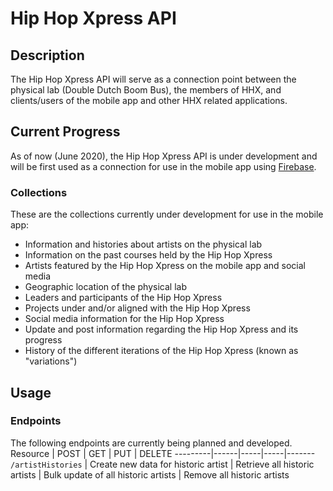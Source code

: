 # Hip Hop Xpress API

## Description
The Hip Hop Xpress API will serve as a connection point between the physical lab (Double Dutch Boom Bus), the members of HHX, and clients/users of the mobile app and other HHX related applications.

## Current Progress
As of now (June 2020), the Hip Hop Xpress API is under development and will be first used as a connection for use in the mobile app using [Firebase](https://firebase.google.com/).

### Collections
These are the collections currently under development for use in the mobile app:
* Information and histories about artists on the physical lab
* Information on the past courses held by the Hip Hop Xpress
* Artists featured by the Hip Hop Xpress on the mobile app and social media
* Geographic location of the physical lab
* Leaders and participants of the Hip Hop Xpress
* Projects under and/or aligned with the Hip Hop Xpress
* Social media information for the Hip Hop Xpress
* Update and post information regarding the Hip Hop Xpress and its progress
* History of the different iterations of the Hip Hop Xpress (known as "variations")

## Usage

### Endpoints
The following endpoints are currently being planned and developed.
Resource | POST | GET | PUT | DELETE
---------|------|-----|-----|-------
`/artistHistories` | Create new data for historic artist | Retrieve all historic artists | Bulk update of all historic artists | Remove all historic artists

